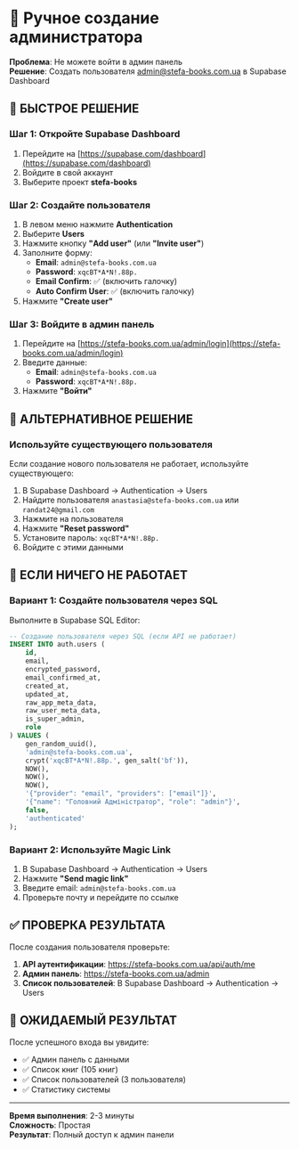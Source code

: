 # 🔐 Ручное создание администратора

**Проблема**: Не можете войти в админ панель  
**Решение**: Создать пользователя admin@stefa-books.com.ua в Supabase Dashboard

## 🎯 БЫСТРОЕ РЕШЕНИЕ

### Шаг 1: Откройте Supabase Dashboard
1. Перейдите на [https://supabase.com/dashboard](https://supabase.com/dashboard)
2. Войдите в свой аккаунт
3. Выберите проект **stefa-books**

### Шаг 2: Создайте пользователя
1. В левом меню нажмите **Authentication**
2. Выберите **Users**
3. Нажмите кнопку **"Add user"** (или **"Invite user"**)
4. Заполните форму:
   - **Email**: `admin@stefa-books.com.ua`
   - **Password**: `xqcBT*A*N!.88p.`
   - **Email Confirm**: ✅ (включить галочку)
   - **Auto Confirm User**: ✅ (включить галочку)
5. Нажмите **"Create user"**

### Шаг 3: Войдите в админ панель
1. Перейдите на [https://stefa-books.com.ua/admin/login](https://stefa-books.com.ua/admin/login)
2. Введите данные:
   - **Email**: `admin@stefa-books.com.ua`
   - **Password**: `xqcBT*A*N!.88p.`
3. Нажмите **"Войти"**

## 🔄 АЛЬТЕРНАТИВНОЕ РЕШЕНИЕ

### Используйте существующего пользователя
Если создание нового пользователя не работает, используйте существующего:

1. В Supabase Dashboard → Authentication → Users
2. Найдите пользователя `anastasia@stefa-books.com.ua` или `randat24@gmail.com`
3. Нажмите на пользователя
4. Нажмите **"Reset password"**
5. Установите пароль: `xqcBT*A*N!.88p.`
6. Войдите с этими данными

## 🔧 ЕСЛИ НИЧЕГО НЕ РАБОТАЕТ

### Вариант 1: Создайте пользователя через SQL
Выполните в Supabase SQL Editor:

```sql
-- Создание пользователя через SQL (если API не работает)
INSERT INTO auth.users (
    id,
    email,
    encrypted_password,
    email_confirmed_at,
    created_at,
    updated_at,
    raw_app_meta_data,
    raw_user_meta_data,
    is_super_admin,
    role
) VALUES (
    gen_random_uuid(),
    'admin@stefa-books.com.ua',
    crypt('xqcBT*A*N!.88p.', gen_salt('bf')),
    NOW(),
    NOW(),
    NOW(),
    '{"provider": "email", "providers": ["email"]}',
    '{"name": "Головний Адміністратор", "role": "admin"}',
    false,
    'authenticated'
);
```

### Вариант 2: Используйте Magic Link
1. В Supabase Dashboard → Authentication → Users
2. Нажмите **"Send magic link"**
3. Введите email: `admin@stefa-books.com.ua`
4. Проверьте почту и перейдите по ссылке

## ✅ ПРОВЕРКА РЕЗУЛЬТАТА

После создания пользователя проверьте:

1. **API аутентификации**: https://stefa-books.com.ua/api/auth/me
2. **Админ панель**: https://stefa-books.com.ua/admin
3. **Список пользователей**: В Supabase Dashboard → Authentication → Users

## 🎯 ОЖИДАЕМЫЙ РЕЗУЛЬТАТ

После успешного входа вы увидите:
- ✅ Админ панель с данными
- ✅ Список книг (105 книг)
- ✅ Список пользователей (3 пользователя)
- ✅ Статистику системы

---

**Время выполнения**: 2-3 минуты  
**Сложность**: Простая  
**Результат**: Полный доступ к админ панели
